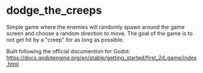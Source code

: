 # dodge_the_creeps
Simple game where the enemies will randomly spawn around the game screen and choose a random direction to move. 
The goal of the game is to not get hit by a "creep" for as long as possible.

Built following the official documention for Godot: https://docs.godotengine.org/en/stable/getting_started/first_2d_game/index.html
